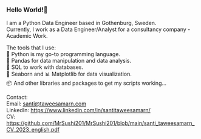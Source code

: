 ### Hello World!👋 
I am a Python Data Engineer based in Gothenburg, Sweden. \
Currently, I work as a Data Engineer/Analyst for a consultancy company - Academic Work. 

The tools that I use: \
🐍 Python is my go-to programming language. \
🐼 Pandas for data manipulation and data analysis. \
📁 SQL to work with databases. \
🌊 Seaborn and 📊 Matplotlib for data visualization. \
📦 And other libraries and packages to get my scripts working... 

Contact: \
Email: santi@taweesamarn.com \
LinkedIn: https://www.linkedin.com/in/santitaweesamarn/ \
CV: https://github.com/MrSushi201/MrSushi201/blob/main/santi_taweesamarn_CV_2023_english.pdf

<!--
**MrSushi201/MrSushi201** is a ✨ _special_ ✨ repository because its `README.md` (this file) appears on your GitHub profile.

Here are some ideas to get you started:

- 🔭 I’m currently working on ...
- 🌱 I’m currently learning ...
- 👯 I’m looking to collaborate on ...
- 🤔 I’m looking for help with ...
- 💬 Ask me about ...
- 📫 How to reach me: ...
- 😄 Pronouns: ...
- ⚡ Fun fact: ...
-->
